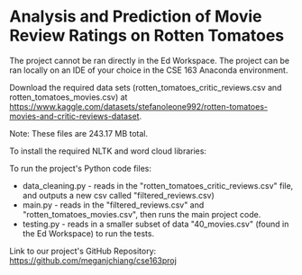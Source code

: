 # Analysis and Prediction of Movie Review Ratings on Rotten Tomatoes

The project cannot be ran directly in the Ed Workspace. The project can be ran locally on an IDE of your choice in the CSE 163 Anaconda environment.

Download the required data sets (rotten_tomatoes_critic_reviews.csv and rotten_tomatoes_movies.csv) at https://www.kaggle.com/datasets/stefanoleone992/rotten-tomatoes-movies-and-critic-reviews-dataset.

Note: These files are 243.17 MB total.

To install the required NLTK and word cloud libraries:

To run the project's Python code files:
* data_cleaning.py - reads in the "rotten_tomatoes_critic_reviews.csv" file, and outputs a new csv called "filtered_reviews.csv)
* main.py - reads in the "filtered_reviews.csv" and "rotten_tomatoes_movies.csv", then runs the main project code.
* testing.py - reads in a smaller subset of data "40_movies.csv" (found in the Ed Workspace) to run the tests.

Link to our project's GitHub Repository: https://github.com/meganjchiang/cse163proj

